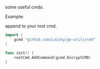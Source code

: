 some useful cmds.

Example:

append to your root cmd.

```go
import (
	gcmd "github.com/Laisky/go-utils/cmd"
)

func init() {
	rootCmd.AddCommand(gcmd.EncryptCMD)
}

```
